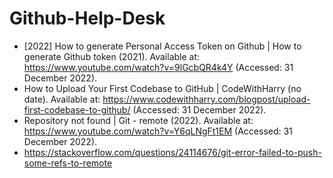 # Github-Help-Desk

* [2022] How to generate Personal Access Token on Github | How to generate Github token (2021). Available at: https://www.youtube.com/watch?v=9lGcbQR4k4Y (Accessed: 31 December 2022).
* How to Upload Your First Codebase to GitHub | CodeWithHarry (no date). Available at: https://www.codewithharry.com/blogpost/upload-first-codebase-to-github/ (Accessed: 31 December 2022).
* Repository not found | Git - remote (2022). Available at: https://www.youtube.com/watch?v=Y6qLNgFt1EM (Accessed: 31 December 2022).
* https://stackoverflow.com/questions/24114676/git-error-failed-to-push-some-refs-to-remote
